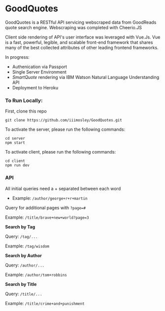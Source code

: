 # GoodQuotes

GoodQuotes is a RESTful API servicing webscraped data from GoodReads quote search engine. Webscraping was completed with Cheerio.JS

Client side rendering of API's user interface was leveraged with Vue.Js. Vue is a fast, powerful, legible, and scalable front-end framework that shares many of the best collected attributes of other leading frontend frameworks.

In progress: 
+ Authenication via Passport
+ Single Server Environment
+ _SmartQuote_ rendering via IBM Watson Natural Language Understanding API
+ Deployment to Heroku

### To Run Locally:
First, clone this repo
```
git clone https://github.com/iiimosley/GoodQuotes.git
```
To activate the server, please run the following commands:
```
cd server
npm start
```
To activate client, please run the following commands:
```
cd client
npm run dev
```

### API
All initial queries need a + separated between each word

+ Example: `/author/george+r+r+martin`

Query for additional pages with `?page=#`

Example: `/title/brave+new+world?page=3`

**Search by Tag**

Query: `/tag/...`

Example: `/tag/wisdom`

**Search by Author**

Query: `/author/...`

Example: `/author/tom+robbins`

**Search by Title**

Query: `/title/...`

Example: `/title/crime+and+punishment`

